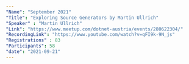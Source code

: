```yaml
---
"Name": "September 2021"
"Title": "Exploring Source Generators by Martin Ullrich"
"Speaker" : "Martin Ullrich"
"Link": "https://www.meetup.com/dotnet-austria/events/280622304/"
"RecordingLink": "https://www.youtube.com/watch?v=qFI9k-9N_js"
"Registrations" : 83
"Participants": 58
"date": "2021-09-21"
---
```

